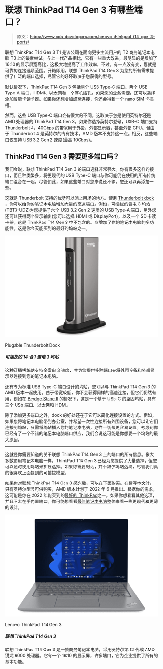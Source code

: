 # 联想 ThinkPad T14 Gen 3 有哪些端口？

> 原文：<https://www.xda-developers.com/lenovo-thinkpad-t14-gen-3-ports/>

联想 ThinkPad T14 Gen 3 T1 是该公司在面向更多主流用户的 T2 商务笔记本电脑 T3 上的最新尝试。与上一代产品相比，它有一些重大改进，最明显的是增加了 16:10 的显示屏宽高比，这极大地提高了工作效率。不过，有一点没有变，那就是可靠的连接选项范围。开箱即用，联想 ThinkPad T14 Gen 3 为您的所有需求提供了广泛的端口选择，尽管它的好坏取决于您获得的型号。

默认情况下，ThinkPad T14 Gen 3 包括两个 USB Type-C 端口、两个 USB Type-A 端口、HDMI、以太网和一个耳机插孔。如果您的业务需要，还可以选择添加智能卡读卡器。如果你还想增加蜂窝连接，你还会得到一个 nano SIM 卡插槽。

然而，这些 USB Type-C 端口会有很大的不同，这取决于您是使用英特尔还是 AMD 处理器的 ThinkPad T14 Gen 3。如果你选择英特尔型号，USB-C 端口支持 Thunderbolt 4，40Gbps 的带宽用于外设，外部显示器，甚至外部 GPU。但由于 Thunderbolt 4 是英特尔的专有技术，AMD 版本不支持这一点。相反，这些端口仅支持 USB 3.2 Gen 2 速度(最高 10Gbps)。

## ThinkPad T14 Gen 3 需要更多端口吗？

我们会说，联想 ThinkPad T14 Gen 3 的端口选择非常强大。你有很多这样的接口，而且种类繁多，将更现代的 USB Type-C 端口与你可能仍在使用的所有传统端口混合在一起。尽管如此，如果这些端口对您来说还不够，您还可以再添加一些。

这就是 Thunderbolt 支持的优势可以派上用场的地方。使用 [Thunderbolt dock](https://www.xda-developers.com/best-thunderbolt-docks/) ，你可以给你的笔记本电脑增加大量的高速端口。例如，可插拔的雷电 3 坞站(TBT3-UDZ)为您提供了六个 USB 3.2 Gen 2 速度的 USB Type-A 端口，另外您还可以获得两个显示输出(您可以选择 HDMI 或 DisplayPort)，以及一个 SD 卡读卡器，这是 ThinkPad T14 Gen 3 中不包含的。它增加了你的笔记本电脑的多功能性，这是你今天能买到的最好的坞站之一。

 <picture>![The is model from Plugable is another richly-packed dock, featuring two HDMI and two DisplayPort outputs so you can choose what works for your monitors. Plus, it has six USB Type-A ports, USB-C for charging your phone, and Ethernet, all for price that's more reasonable than most.](img/57cd17192d8c5a6a28148604f4cea44c.png)</picture> 

Plugable Thunderbolt Dock

##### 可插拔的 14 合 1 雷电 3 坞站

这种可插拔坞站支持全雷电 3 速度，并为您提供多种端口来将外围设备和外部显示器连接到您的笔记本电脑。

还有专为标准 USB Type-C 端口设计的坞站，您可以与 ThinkPad T14 Gen 3 的 AMD 版本一起使用。由于带宽较低，你不会获得同样的高速连接，但它们仍然有用，例如在 [Brydge Stone II](https://www.amazon.com/Brydge-Stone-II-Multiport-Compatible/dp/B08DG8CP1Q?tag=xda-2e9j0au-20&ascsubtag=UUxdaUeUpU41343&asc_refurl=https%3A%2F%2Fwww.xda-developers.com%2Flenovo-thinkpad-t14-gen-3-ports%2F&asc_campaign=Evergreen) 的情况下，这是一个基于 USb-C 的坚固坞站，具有三个 USb 端口、以太网和 HDMI。

除了添加更多端口之外，dock 的好处还在于它可以简化连接设置的方式。例如，如果您将笔记本电脑带到办公室，并希望一次性连接所有外围设备，您可以让它们连接到坞站，只需将坞站插入您的笔记本电脑，这样一切都更容易设置。考虑到你已经有了一个不错的笔记本电脑端口供应，我们会说这可能是你想要一个坞站的最大原因。

* * *

这就是你需要知道的关于联想 ThinkPad T14 Gen 3 上的端口的所有信息。像大多数商用笔记本电脑一样，ThinkPad T14 Gen 3 已经为您提供了大量选择，但您可以随时使用坞站来扩展选择。如果你需要的话，并不缺少坞站选项，尽管我们真的很喜欢上面提到的可插拔模型。

如果你对联想 ThinkPad T14 Gen 3 感兴趣，可以在下面购买。在撰写本文时，只有英特尔型号可供购买，AMD 版本计划于 2022 年 6 月推出。根据你的需求，这可能是你在 2022 年能买到的[最好的 ThinkPad](https://www.xda-developers.com/best-thinkpads/)之一。如果你想看看其他选项，并且不太在乎内置端口，你可能想看看[最佳笔记本电脑](https://www.xda-developers.com/best-laptops/)整体来看一些更现代和更薄的设计。

 <picture>![The Lenovo ThinkPad T14 Gen 3 is a business laptop powered by Intel 12th-gen or AMD Ryzen 6000 processors. It has a 16:10 display, lots of ports, and it nails all the basics for businesses.](img/a5c11a75e5e91fa35262fd80773a0be0.png)</picture> 

Lenovo ThinkPad T14 Gen 3

##### 联想 ThinkPad T14 Gen 3

联想 ThinkPad T14 Gen 3 是一款商务笔记本电脑，采用英特尔第 12 代或 AMD 锐龙 6000 处理器。它有一个 16:10 的显示屏，许多端口，它为企业提供了所有的基本功能。